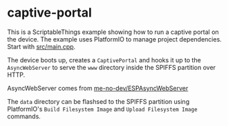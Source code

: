 # captive-portal

This is a ScriptableThings example showing how to run a captive portal on the device.
The example uses PlatformIO to manage project dependencies.
Start with [src/main.cpp](./src/main.cpp).

The device boots up, creates a `CaptivePortal` and hooks it up to the `AsyncWebServer` to serve the `www` directory inside the SPIFFS partition over HTTP.

AsyncWebServer comes from [me-no-dev/ESPAsyncWebServer](https://github.com/me-no-dev/ESPAsyncWebServer)

The `data` directory can be flashsed to the SPIFFS partition using PlatformIO's `Build Filesystem Image` and `Upload Filesystem Image` commands.
